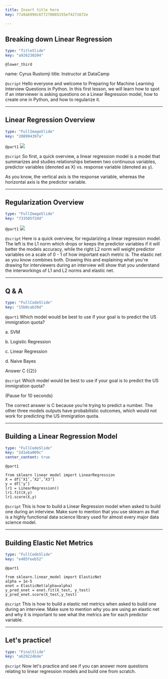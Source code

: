 ```yaml
---
title: Insert title here
key: 77a9ab99dc6f7270085155ef4271672e

---
```

## Breaking down Linear Regression

```yaml
type: "TitleSlide"
key: "a926230204"
```

`@lower_third`

name: Cyrus Rustomji
title: Instructor at DataCamp


`@script`
Hello everyone and welcome to Preparing for Machine Learning Interview Questions in Python.
In this first lesson, we will learn how to spot if an interviewer is asking questions on a Linear Regression model, how to create one in Python, and how to regularize it.


---
## Linear Regression Overview

```yaml
type: "FullImageSlide"
key: "208994397a"
```

`@part1`
![](https://assets.datacamp.com/production/repositories/4634/datasets/364d9c56d605648ca7aa109c87b8475df9cb9a50/lr.png)


`@script`
So first, a quick overview, a linear regression model is a model that summarizes and studies relationships between two continuous variables, predictor variables (denoted as X) vs. response variable (denoted as y).

As you know, the vertical axis is the response variable, whereas the horizontal axis is the predictor variable.


---
## Regularization Overview

```yaml
type: "FullImageSlide"
key: "733505f2dd"
```

`@part1`
![](https://assets.datacamp.com/production/repositories/4634/datasets/1bb4b799a867b06146650c2b9fe58beea704ae11/elastic_net.jpg)


`@script`
Here is a quick overview, for regularizing a linear regression model. The left is the L1 norm which drops or keeps the predictor variables if it will better the models accuracy, while the right L2 norm will weight predictor variables on a scale of 0 - 1 of how important each metric is. The elastic net as you know combines both. Drawing this and explaining what you're drawing for interviewers during an interview will show that you understand the interworkings of L1 and L2 norms and elastic net.


---
## Q & A

```yaml
type: "FullCodeSlide"
key: "15b0cab39d"
```

`@part1`
Which model would be best to use if your goal is to predict the US immigration quota?

a. SVM

b. Logistic Regression

c. Linear Regression

d. Naive Bayes


Answer C {{2}}


`@script`
Which model would be best to use if your goal is to predict the US immigration quota?

(Pause for 10 seconds)

The correct answer is C because you’re trying to predict a number. The other three models outputs have probabilistic outcomes, which would not work for predicting the US immigration quota.


---
## Building a Linear Regression Model

```yaml
type: "FullCodeSlide"
key: "2d1eba009c"
center_content: true
```

`@part1`
```
from sklearn linear model import LinearRegression
X = df[‘X1’,’X2’,’X3’]
y = df[‘y’]
lr1 = LinearRegression()
lr1.fit(X,y)
lr1.score(X,y)
```


`@script`
This is how to build a Linear Regression model when asked to build one during an interview. Make sure to mention that you use sklearn as that is a highly functional data science library used for almost every major data science model.


---
## Building Elastic Net Metrics

```yaml
type: "FullCodeSlide"
key: "e485feeb52"
```

`@part1`
```
from sklearn.linear_model import ElasticNet
alpha = 1e-5
enet = ElasticNet(alpha=alpha)
y_pred_enet = enet.fit(X_test, y_test)
y_pred_enet.score(X_test,y_test)
```


`@script`
This is how to build a elastic net metrics when asked to build one during an interview. Make sure to mention why you are using an elastic net and why it is important to see what the metrics are for each predictor variable.


---
## Let's practice!

```yaml
type: "FinalSlide"
key: "a629224bde"
```

`@script`
Now let's practice and see if you can answer more questions relating to linear regression models and build one from scratch.


